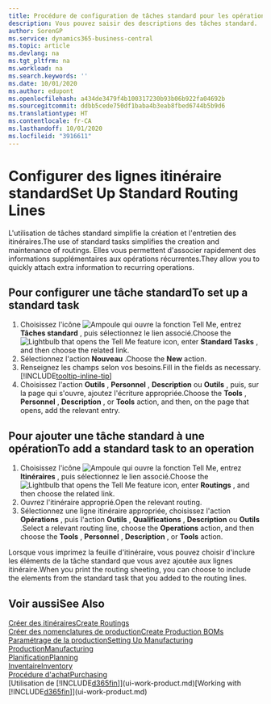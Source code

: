 ```yaml
---
title: Procédure de configuration de tâches standard pour les opérations | Microsoft Docs
description: Vous pouvez saisir des descriptions des tâches standard.
author: SorenGP
ms.service: dynamics365-business-central
ms.topic: article
ms.devlang: na
ms.tgt_pltfrm: na
ms.workload: na
ms.search.keywords: ''
ms.date: 10/01/2020
ms.author: edupont
ms.openlocfilehash: a434de3479f4b100317230b93b06b922fa04692b
ms.sourcegitcommit: ddbb5cede750df1baba4b3eab8fbed6744b5b9d6
ms.translationtype: HT
ms.contentlocale: fr-CA
ms.lasthandoff: 10/01/2020
ms.locfileid: "3916611"
---
```

# <a name="set-up-standard-routing-lines"></a><span data-ttu-id="f37d7-103">Configurer des lignes itinéraire standard</span><span class="sxs-lookup"><span data-stu-id="f37d7-103">Set Up Standard Routing Lines</span></span>

<span data-ttu-id="f37d7-104">L'utilisation de tâches standard simplifie la création et l'entretien des itinéraires.</span><span class="sxs-lookup"><span data-stu-id="f37d7-104">The use of standard tasks simplifies the creation and maintenance of routings.</span></span> <span data-ttu-id="f37d7-105">Elles vous permettent d'associer rapidement des informations supplémentaires aux opérations récurrentes.</span><span class="sxs-lookup"><span data-stu-id="f37d7-105">They allow you to quickly attach extra information to recurring operations.</span></span>

## <a name="to-set-up-a-standard-task"></a><span data-ttu-id="f37d7-106">Pour configurer une tâche standard</span><span class="sxs-lookup"><span data-stu-id="f37d7-106">To set up a standard task</span></span>

1. <span data-ttu-id="f37d7-107">Choisissez l'icône ![Ampoule qui ouvre la fonction Tell Me](media/ui-search/search_small.png "Dites-moi ce que vous voulez faire"), entrez **Tâches standard** , puis sélectionnez le lien associé.</span><span class="sxs-lookup"><span data-stu-id="f37d7-107">Choose the ![Lightbulb that opens the Tell Me feature](media/ui-search/search_small.png "Tell me what you want to do") icon, enter **Standard Tasks** , and then choose the related link.</span></span>
2. <span data-ttu-id="f37d7-108">Sélectionnez l'action **Nouveau** .</span><span class="sxs-lookup"><span data-stu-id="f37d7-108">Choose the **New** action.</span></span>
3. <span data-ttu-id="f37d7-109">Renseignez les champs selon vos besoins.</span><span class="sxs-lookup"><span data-stu-id="f37d7-109">Fill in the fields as necessary.</span></span> [!INCLUDE[tooltip-inline-tip](includes/tooltip-inline-tip_md.md)]
4. <span data-ttu-id="f37d7-110">Choisissez l'action **Outils** , **Personnel** , **Description** ou **Outils** , puis, sur la page qui s'ouvre, ajoutez l'écriture appropriée.</span><span class="sxs-lookup"><span data-stu-id="f37d7-110">Choose the **Tools** , **Personnel** , **Description** , or **Tools** action, and then, on the page that opens, add the relevant entry.</span></span>

## <a name="to-add-a-standard-task-to-an-operation"></a><span data-ttu-id="f37d7-111">Pour ajouter une tâche standard à une opération</span><span class="sxs-lookup"><span data-stu-id="f37d7-111">To add a standard task to an operation</span></span>

1. <span data-ttu-id="f37d7-112">Choisissez l'icône ![Ampoule qui ouvre la fonction Tell Me](media/ui-search/search_small.png "Dites-moi ce que vous voulez faire"), entrez **Itinéraires** , puis sélectionnez le lien associé.</span><span class="sxs-lookup"><span data-stu-id="f37d7-112">Choose the ![Lightbulb that opens the Tell Me feature](media/ui-search/search_small.png "Tell me what you want to do") icon, enter **Routings** , and then choose the related link.</span></span>
2. <span data-ttu-id="f37d7-113">Ouvrez l'itinéraire approprié.</span><span class="sxs-lookup"><span data-stu-id="f37d7-113">Open the relevant routing.</span></span>
3. <span data-ttu-id="f37d7-114">Sélectionnez une ligne itinéraire appropriée, choisissez l'action **Opérations** , puis l'action **Outils** , **Qualifications** , **Description** ou **Outils** .</span><span class="sxs-lookup"><span data-stu-id="f37d7-114">Select a relevant routing line, choose the **Operations** action, and then choose the **Tools** , **Personnel** , **Description** , or **Tools** action.</span></span>

<span data-ttu-id="f37d7-115">Lorsque vous imprimez la feuille d'itinéraire, vous pouvez choisir d'inclure les éléments de la tâche standard que vous avez ajoutée aux lignes itinéraire.</span><span class="sxs-lookup"><span data-stu-id="f37d7-115">When you print the routing sheeting, you can choose to include the elements from the standard task that you added to the routing lines.</span></span>

## <a name="see-also"></a><span data-ttu-id="f37d7-116">Voir aussi</span><span class="sxs-lookup"><span data-stu-id="f37d7-116">See Also</span></span>

[<span data-ttu-id="f37d7-117">Créer des itinéraires</span><span class="sxs-lookup"><span data-stu-id="f37d7-117">Create Routings</span></span>](production-how-to-create-routings.md)  
[<span data-ttu-id="f37d7-118">Créer des nomenclatures de production</span><span class="sxs-lookup"><span data-stu-id="f37d7-118">Create Production BOMs</span></span>](production-how-to-create-production-boms.md)  
[<span data-ttu-id="f37d7-119">Paramétrage de la production</span><span class="sxs-lookup"><span data-stu-id="f37d7-119">Setting Up Manufacturing</span></span>](production-configure-production-processes.md)  
[<span data-ttu-id="f37d7-120">Production</span><span class="sxs-lookup"><span data-stu-id="f37d7-120">Manufacturing</span></span>](production-manage-manufacturing.md)  
[<span data-ttu-id="f37d7-121">Planification</span><span class="sxs-lookup"><span data-stu-id="f37d7-121">Planning</span></span>](production-planning.md)  
[<span data-ttu-id="f37d7-122">Inventaire</span><span class="sxs-lookup"><span data-stu-id="f37d7-122">Inventory</span></span>](inventory-manage-inventory.md)  
[<span data-ttu-id="f37d7-123">Procédure d'achat</span><span class="sxs-lookup"><span data-stu-id="f37d7-123">Purchasing</span></span>](purchasing-manage-purchasing.md)  
<span data-ttu-id="f37d7-124">[Utilisation de [!INCLUDE[d365fin](includes/d365fin_md.md)]](ui-work-product.md)</span><span class="sxs-lookup"><span data-stu-id="f37d7-124">[Working with [!INCLUDE[d365fin](includes/d365fin_md.md)]](ui-work-product.md)</span></span>  
